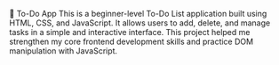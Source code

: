 📝 To-Do App
This is a beginner-level To-Do List application built using HTML, CSS, and JavaScript. It allows users to add, delete, and manage tasks in a simple and interactive interface. This project helped me strengthen my core frontend development skills and practice DOM manipulation with JavaScript.
